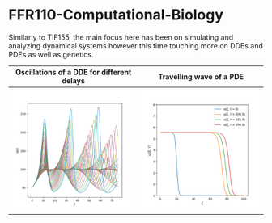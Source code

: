 # FFR110-Computational-Biology
Similarly to TIF155, the main focus here has been on simulating and analyzing dynamical systems however this time touching more on DDEs and PDEs as well as genetics.

Oscillations of a DDE for different delays | Travelling wave of a PDE 
:-------------------------:|:-------------------------:
![](https://github.com/erik-norlin/FFR110-Computational-Biology/blob/main/CB%20HW%201/plots/1.1%20all%20T.png?raw=true)  |  ![](https://github.com/erik-norlin/FFR110-Computational-Biology/blob/main/CB%20HW%202/plots/2.1b_wave_1.png?raw=true)
